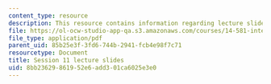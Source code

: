 ```yaml
---
content_type: resource
description: This resource contains information regarding lecture slide 11.
file: https://ol-ocw-studio-app-qa.s3.amazonaws.com/courses/14-581-international-economics-i-spring-2013/8bb23629861952e6add301ca6025e3e0_MIT14_581S13_Lecslides11.pdf
file_type: application/pdf
parent_uid: 85b25e3f-3fd6-744b-2941-fcb4e98f7c71
resourcetype: Document
title: Session 11 lecture slides
uid: 8bb23629-8619-52e6-add3-01ca6025e3e0
---
```

